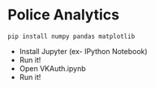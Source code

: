 # Police Analytics

```pip install numpy pandas matplotlib```

* Install Jupyter (ex- IPython Notebook)
* Run it! 
* Open VKAuth.ipynb
* Run it!
